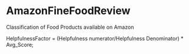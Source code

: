 # AmazonFineFoodReview
Classification of Food Products available on Amazon

HelpfulnessFactor = (Helpfulness numerator/Helpfulness Denominator) * Avg_Score;
